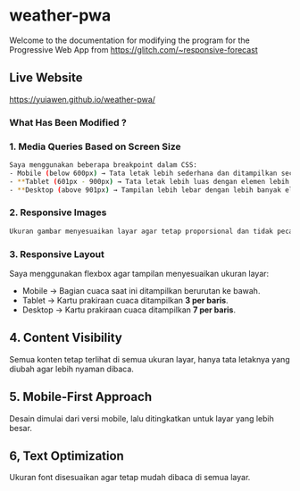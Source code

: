 # weather-pwa
Welcome to the documentation for modifying the program for the Progressive Web App from https://glitch.com/~responsive-forecast

## Live Website
https://yuiawen.github.io/weather-pwa/

### What Has Been Modified ? 
### 1. Media Queries Based on Screen Size  
``` bash
Saya menggunakan beberapa breakpoint dalam CSS:  
- Mobile (below 600px) → Tata letak lebih sederhana dan ditampilkan secara vertikal.  
- **Tablet (601px - 900px) → Tata letak lebih luas dengan elemen lebih sejajar.  
- **Desktop (above 901px) → Tampilan lebih lebar dengan lebih banyak elemen dalam satu baris.  
```

### 2. Responsive Images 
``` bash
Ukuran gambar menyesuaikan layar agar tetap proporsional dan tidak pecah, termasuk ikon cuaca.  
```


### 3. Responsive Layout  
Saya menggunakan flexbox agar tampilan menyesuaikan ukuran layar:  
- Mobile → Bagian cuaca saat ini ditampilkan berurutan ke bawah.  
- Tablet → Kartu prakiraan cuaca ditampilkan **3 per baris**.  
- Desktop → Kartu prakiraan cuaca ditampilkan **7 per baris**.  

## 4. Content Visibility  
Semua konten tetap terlihat di semua ukuran layar, hanya tata letaknya yang diubah agar lebih nyaman dibaca.  

## 5. Mobile-First Approach 
Desain dimulai dari versi mobile, lalu ditingkatkan untuk layar yang lebih besar.  

## 6, Text Optimization  
Ukuran font disesuaikan agar tetap mudah dibaca di semua layar.

